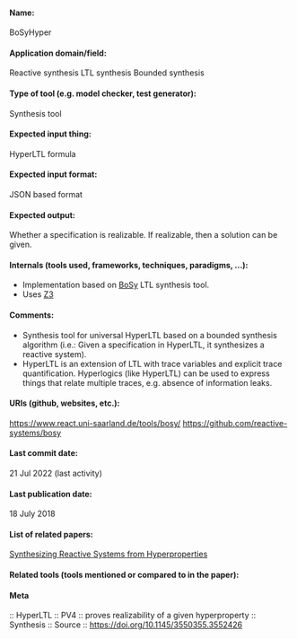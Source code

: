#### Name:
BoSyHyper

#### Application domain/field:
Reactive synthesis
LTL synthesis
Bounded synthesis

#### Type of tool (e.g. model checker, test generator):
Synthesis tool

#### Expected input thing:
HyperLTL formula

#### Expected input format:
JSON based format

#### Expected output:
Whether a specification is realizable. If realizable, then a solution can be given.

#### Internals (tools used, frameworks, techniques, paradigms, ...):
- Implementation based on [BoSy](BoSy.md) LTL synthesis tool.
- Uses [Z3](../Solvers/SMT/Z3.md)

#### Comments:
- Synthesis tool for universal HyperLTL based on a bounded synthesis algorithm (i.e.: Given a specification in HyperLTL, it synthesizes a reactive system).
- HyperLTL is an extension of LTL with trace variables and explicit trace quantification. Hyperlogics (like HyperLTL) can be used to express things that relate multiple traces, e.g. absence of information leaks.

#### URIs (github, websites, etc.):
https://www.react.uni-saarland.de/tools/bosy/
https://github.com/reactive-systems/bosy

#### Last commit date:
21 Jul 2022 (last activity)

#### Last publication date:
18 July 2018

#### List of related papers:
[Synthesizing Reactive Systems from Hyperproperties](https://doi.org/10.1007/978-3-319-96145-3_16)

#### Related tools (tools mentioned or compared to in the paper):

#### Meta
:: HyperLTL
:: PV4 :: proves realizability of a given hyperproperty
:: Synthesis
:: Source :: https://doi.org/10.1145/3550355.3552426
